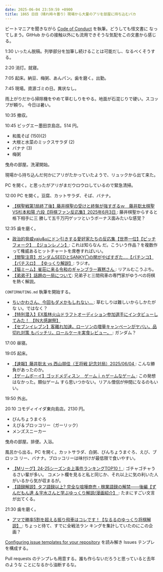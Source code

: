 ```yaml
---
date: 2025-06-04 23:59:59 +0900
title: 1865 日目（晴れ時々曇り）現場から大量のアリを部屋に持ち込むバカ
---
```


ビートマニアを聞きながら [Code of Conduct][conduct] を執筆。どうしても怪文書に
なってしまう。GitHub からの接触以外にも流用できそうな気配をこの文書から感じる。

1:30 いったん脱稿。列挙部分を加筆し続けることは可能だし、なるべくそうする。

2:20 消灯。就寝。

7:05 起床。納豆、梅粥、あんパン。歯を磨く。出勤。

7:45 現場。資源ゴミの日。異状なし。

雨上がりだから掃除機をやめて草むしりをやる。地面が石混じりで硬い。スコップが頼り。
今日は暑い。

10:35 撤収。

10:45 ビッグエー墨田京島店。514 円。

* 和風そば (150)(2)
* 大根と水菜のミックスサラダ (2)
* バナナ (3)
* 梅粥

曳舟の部屋。洗濯開始。

現場から持ち込んだ何かにアリがたかっていたようで、リュックから出て来た。

PC を開く。と思ったがアリがまだウロウロしているので緊急清掃。

12:00 PC を開く。豆腐、カットサラダ、そば、バナナ。

* [【棋聖戦第1局終了後】藤井棋聖の受けと終盤が強すぎるｗ　藤井聡太棋聖VS杉本和陽
  六段【将棋ファン反応集】2025年6月3日
  ](https://www.youtube.com/watch?v=bLgPjT4imps): 藤井棋聖からすると格下相手に三
  勝して五千万円ゲッツというボーナス面みたいな感覚？

12:35 歯を磨く。

* [政治的脅威yaju&uにドン引きする愛好家たちの反応集【世界一位】【ピッチフォーク】
  【ジョンレノン】](https://www.youtube.com/watch?v=qoYt-AnAqVA): これは知らなん
  だ。こういう作品？を複数作って権威あるヒットチャートを席巻すればいい。
* [【閲覧注意】ガンダムSEEDとSANKY〇の闇がやばすぎた....【パチンコ】【パチスロ】
  【ゆっくり解説】](https://www.youtube.com/watch?v=gF22gJjCHis): ラジオ。
* [【猫ミーム】雀荘に来る令和のギャンブラー寡黙さん
  ](https://www.youtube.com/watch?v=bwVbrqzhrwU): リアルむこうぶち。
* [【弟弟子】話題の一局について](https://www.youtube.com/watch?v=aMORM2PBRmE):
  兄弟子と三間飛車の専門家がゆうべの将棋を熱く解説。

`CONTIRNUTING.md` 執筆を開始する。

* [ちいかわさん、今回もダメかもしれない…
  ](https://www.youtube.com/watch?v=6zm5ZaYxUYw): 草むしりは難しいからしかたがな
  い。ではなく？
* [【特別潜入】EX風林火山ドラフトオーディション参加選手にインタビューしてみた！
  【IN大感謝祭】](https://www.youtube.com/watch?v=CwpNbVX8fDc)
* [【セブンイレブン】客離れ加速。ローソンの増量キャンペーンがヤバい。品切れ対策
  もバッチリ。ロールケーキ実食レビュー。
  ](https://www.youtube.com/watch?v=o60XyzT4-bw): ガンダム？

17:00 昼寝。

19:05 起床。

* [【速報】藤井聡太 vs 西山朋佳（王将戦 記念対局）2025/06/04
  ](https://www.youtube.com/watch?v=-uizmM66O_w): こんな勝負があったのか。
* [【ゲームボーイ】ゴッドメディスン　ゲームｉｎゲームなゲーム
  ](https://www.youtube.com/watch?v=l8adXoLltq0): この発想はなかった。類似ゲーム
  すら思いつかない。リアル僧侶が仲間になるのもいい。

19:50 外出。

20:10 コモディイイダ東向島店。2130 円。

* びんちょうまぐろ
* えび＆ブロッコリー（ガーリック）
* メンズスニーカー

曳舟の部屋。排便。入浴。

風呂から出る。PC を開く。カットサラダ、白粥、びんちょうまぐろ、えび、ブロッコ
リー、バナナ。ブロッコリーは味付けが最低限で食いやすい。

* [【Mリーグ】24-25シーズン炎上事件ランキングTOP10！
  ](https://www.youtube.com/watch?v=Jm0wLuDDsuw): ゴチャゴチャうるさい輩が多い。
  コメント欄を見ると私と同じか、それ以上に気の利いた人がいるから気が収まるが。
* [【語録解説】タフ語録以上? 完全な喧嘩商売・稼業語録の解禁――後編【ずんだもん達
  ＆宇水さんと学ぶゆっくり解説/漫画紹介】
  ](https://www.youtube.com/watch?v=CwUSdfjYvjw): たまにすごい文言が出てくる。

21:30 歯を磨く。

* [アマで勝率5割を超える振り飛車はコレです！【なるるのゆっくり将棋解説】
  ](https://www.youtube.com/watch?v=ltt9VlQlv3k): ちょっと待て、すでに全戦法ラン
  キングを集計していたのにこの企画？

[Configuring issue templates for your repository](https://docs.github.com/en/communities/using-templates-to-encourage-useful-issues-and-pull-requests/configuring-issue-templates-for-your-repository)
を読み解き Issues テンプレを構成する。

Pull requests のテンプレも用意する。誰も作らないだろうと思っていると去年のような
ことになるから油断するな。

[conduct]: <https://github.com/showa-yojyo/.github/blob/main/CODE_OF_CONDUCT.md>
